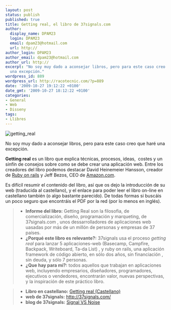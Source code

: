 ```yaml
---
layout: post
status: publish
published: true
title: Getting real, el libro de 37signals.com
author:
  display_name: DPAM23
  login: DPAM23
  email: dpam23@hotmail.com
  url: http://
author_login: DPAM23
author_email: dpam23@hotmail.com
author_url: http://
excerpt: "No soy muy dado a aconsejar libros, pero para este caso creo que haré
  una excepción."
wordpress_id: 889
wordpress_url: http://racotecnic.com/?p=889
date: '2009-10-27 19:12:22 +0100'
date_gmt: '2009-10-27 18:12:22 +0100'
categories:
- General
- Web
- Disseny
tags:
- Llibres
---
```


<img title="getting_real" src="{{ site.url }}/uploads/2009/10/getting_real.jpg" alt="getting_real" />

No soy muy dado a aconsejar libros, pero para este caso creo que haré una excepción.

**Getting real** es un libro que explica técnicas, procesos, ideas,  costes y un sinfín de consejos sobre como se debe crear una aplicación web.
Entre los creadores del libro podemos destacar David Heinemeier Hansson, creador de <a href="http://es.wikipedia.org/wiki/Ruby_on_Rails" target="_blank">Ruby on rails</a> y Jeff Bezos, CEO de <a href="http://www.amazon.com/" target="_blank">Amazon.com</a>.

<a id="more"></a><a id="more-889"></a>

Es difícil resumir el contenido del libro, así que os dejo la introducción de su web (traducida al castellano), y el enlace para poder leer el libro on-line en castellano también (o algo bastante parecido).
De todas formas si buscáis un poco seguro que encontráis el PDF por la red (por lo menos en inglés).

> - **Informe del libro:** Getting Real son la filosofia, de comercialización, diseño, programación y marqueting, de 37signals.com , unos dessarrolladores de aplicaciones web uasadas por más de un millón de personas y empresas de 37 países.
> - **¿Porqué este libro es relevante?:** 37signals usa el proceso <em>getting real</em> para lanzar 5 aplicaciones-web (Basecamp, Campfire, Backpack, Writeboard, Ta-da List) , y ruby on rails, una aplicación framework de código abierto, en sólo dos años, sin financiación , sin deuda, y sólo 7 personas.
> - **¿Que hay para mí?:** todos aquellos que trabajan en aplicaciones web, incluyendo empresarios, diseñadores, programadores, ejecutivos o vendedores, encontrarán valor, nuevas perspectivas, y la inspiración de este práctico libro.

> - **Libro en castellano:** <a href="http://gettingreal.37signals.com/GR_esp.php" target="_blank" rel="nofollow">Getting real (Castellano)</a></li>
> - **web de 37signals:** <a href="http://37signals.com/" target="_blank" rel="nofollow">http://37signals.com/</a></li>
> - **blog de 37signals:** <a href="http://37signals.com/svn/" target="_blank" rel="nofollow">Signal VS Noise</a></li>
